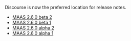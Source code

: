 Discourse is now the preferred location for release notes.

-   [MAAS 2.6.0 beta 2](https://discourse.maas.io/t/2-6-0-beta-2-released/523)
-   [MAAS 2.6.0 beta 1](https://discourse.maas.io/t/2-6-0-beta-1-released/495)
-   [MAAS 2.6.0 alpha 2](https://discourse.maas.io/t/maas-2-6-0-alpha-2-released/460)
-   [MAAS 2.6.0 alpha 1](https://discourse.maas.io/t/maas-2-6-0-alpha-1-released/413)

<!-- LINKS -->

